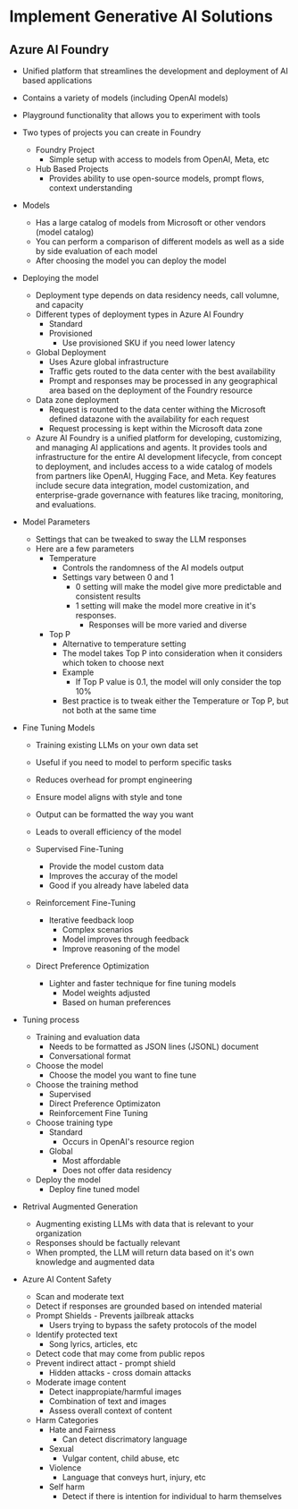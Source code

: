 # Implement Generative AI Solutions

## Azure AI Foundry

- Unified platform that streamlines the development and deployment of AI based applications
- Contains a variety of models (including OpenAI models)
- Playground functionality that allows you to experiment with tools
- Two types of projects you can create in Foundry
  - Foundry Project
    - Simple setup with access to models from OpenAI, Meta, etc
  - Hub Based Projects
    - Provides ability to use open-source models, prompt flows, context understanding

- Models
  - Has a large catalog of models from Microsoft or other vendors (model catalog)
  - You can perform a comparison of different models as well as a side by side evaluation of each model
  - After choosing the model you can deploy the model

- Deploying the model
  - Deployment type depends on data residency needs, call volumne, and capacity
  - Different types of deployment types in Azure AI Foundry
    - Standard
    - Provisioned
      - Use provisioned SKU if you need lower latency 
  - Global Deployment
    - Uses Azure global infrastructure
    - Traffic gets routed to the data center with the best availability
    - Prompt and responses may be processed in any geographical area based on the deployment of the Foundry resource
  - Data zone deployment
    - Request is rounted to the data center withing the Microsoft defined datazone with the availability for each request
    - Request processing is kept within the Microsoft data zone
  - Azure AI Foundry is a unified platform for developing, customizing, and managing AI applications and agents. It provides tools and infrastructure for the entire AI development lifecycle, from concept to deployment, and includes access to a wide catalog of models from partners like OpenAI, Hugging Face, and Meta. Key features include secure data integration, model customization, and enterprise-grade governance with features like tracing, monitoring, and evaluations. 

- Model Parameters
  - Settings that can be tweaked to sway the LLM responses
  - Here are a few parameters 
    - Temperature
      - Controls the randomness of the AI models output
      - Settings vary between 0 and 1
        - 0 setting will make the model give more predictable and consistent results
        - 1 setting will make the model more creative in it's responses.
          - Responses will be more varied and diverse
    - Top P
      - Alternative to temperature setting
      - The model takes Top P into consideration when it considers which token to choose next
      - Example
        - If Top P value is 0.1, the model will only consider the top 10%
      - Best practice is to tweak either the Temperature or Top P, but not both at the same time

- Fine Tuning Models
  - Training existing LLMs on your own data set
  - Useful if you need to model to perform specific tasks
  - Reduces overhead for prompt engineering
  - Ensure model aligns with style and tone
  - Output can be formatted the way you want
  - Leads to overall efficiency of the model
  
  - Supervised Fine-Tuning
    - Provide the model custom data
    - Improves the accuray of the model
    - Good if you already have labeled data
  - Reinforcement Fine-Tuning
    - Iterative feedback loop
      - Complex scenarios
      - Model improves through feedback
      - Improve reasoning of the model
  - Direct Preference Optimization
    - Lighter and faster technique for fine tuning models
      - Model weights adjusted
      - Based on human preferences
  
- Tuning process
  - Training and evaluation data
    - Needs to be formatted as JSON lines (JSONL) document
    - Conversational format
  - Choose the model
    - Choose the model you want to fine tune
  - Choose the training method
    - Supervised
    - Direct Preference Optimizaton
    - Reinforcement Fine Tuning
  - Choose training type
    - Standard
      - Occurs in OpenAI's resource region
    - Global
      - Most affordable
      - Does not offer data residency
  - Deploy the model
    - Deploy fine tuned model
  
- Retrival Augmented Generation
  - Augmenting existing LLMs with data that is relevant to your organization
  - Responses should be factually relevant
  - When prompted, the LLM will return data based on it's own knowledge and augmented data

- Azure AI Content Safety
  - Scan and moderate text
  - Detect if responses are grounded based on intended material
  - Prompt Shields - Prevents jailbreak attacks 
    - Users trying to bypass the safety protocols of the model
  - Identify protected text
    - Song lyrics, articles, etc
  - Detect code that may come from public repos
  - Prevent indirect attact - prompt shield
    - Hidden attacks - cross domain attacks
  - Moderate image content
    - Detect inappropiate/harmful images
    - Combination of text and images
    - Assess overall context of content
  - Harm Categories
    - Hate and Fairness
      - Can detect discrimatory language
    - Sexual 
      - Vulgar content, child abuse, etc
    - Violence
      - Language that conveys hurt, injury, etc
    - Self harm
      - Detect if there is intention for individual to harm themselves
      